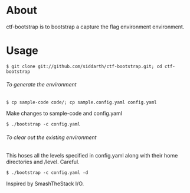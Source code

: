 # About

ctf-bootstrap is to bootstrap a capture the flag environment environment.

# Usage

    $ git clone git://github.com/siddarth/ctf-bootstrap.git; cd ctf-bootstrap

###### To generate the environment

    $ cp sample-code code/; cp sample.config.yaml config.yaml

Make changes to sample-code and config.yaml

    $ ./bootstrap -c config.yaml

###### To clear out the existing environment

This hoses all the levels specified in config.yaml along with their home
directories and /level. Careful.

    $ ./bootstrap -c config.yaml -d

Inspired by SmashTheStack I/O.